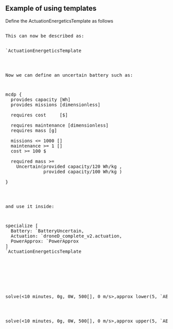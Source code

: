 ## Example of using templates


Define the ActuationEnergeticsTemplate as follows

<pre class='mcdp_template' id='ActuationEnergeticsTemplate'/>

This can now be described as:

<pre class='template_graph_enclosed'>`ActuationEnergeticsTemplate</pre>


Now we can define an uncertain battery such as:


<pre class="mcdp" id='BatteryUncertain' label='BatteryUncertain.mcdp'>
mcdp {
  provides capacity [Wh]
  provides missions [dimensionless]

  requires cost     [$]

  requires maintenance [dimensionless]
  requires mass [g]

  missions <= 1000 []
  maintenance >= 1 []
  cost >= 100 $

  required mass >= 
    Uncertain(provided capacity/120 Wh/kg ,
              provided capacity/100 Wh/kg )
  
}
</pre>


and use it inside:

<pre class='mcdp' id='AE1' label='AE1.mcdp'>
specialize [
  Battery: `BatteryUncertain, 
  Actuation: `droneD_complete_v2.actuation,
  PowerApprox: `PowerApprox
] 
`ActuationEnergeticsTemplate
</pre>

<!-- <pre class='ndp_graph_enclosed'>`AE1</pre> -->

 
<!-- <pre class='print_mcdp'>approx_lower(5, `AE1)</pre> -->

<pre class='print_value'>solve(<10 minutes, 0g, 0W, 500[], 0 m/s>,approx_lower(5, `AE1))</pre>
<pre class='print_value'>solve(<10 minutes, 0g, 0W, 500[], 0 m/s>,approx_upper(5, `AE1))</pre>


